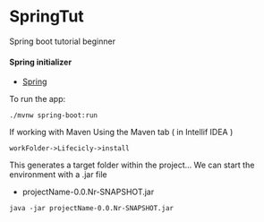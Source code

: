 # SpringTut
Spring boot tutorial beginner


#### Spring initializer

 - [Spring](https://start.spring.io)

To run the app:

```
./mvnw spring-boot:run
```

If working with Maven
Using the Maven tab ( in Intellif IDEA )
```
workFolder->Lifecicly->install
```
This generates a target folder within the project...
We can start the environment with a .jar file
 - projectName-0.0.Nr-SNAPSHOT.jar

```$xslt
java -jar projectName-0.0.Nr-SNAPSHOT.jar
```